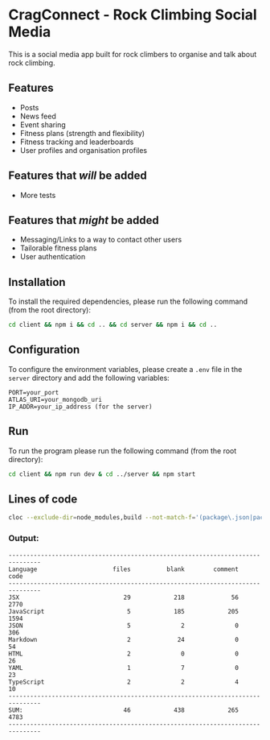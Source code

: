 # CragConnect - Rock Climbing Social Media

This is a social media app built for rock climbers to organise and talk about rock climbing.

## Features

- Posts
- News feed
- Event sharing
- Fitness plans (strength and flexibility)
- Fitness tracking and leaderboards
- User profiles and organisation profiles

## Features that _will_ be added

- More tests

## Features that _might_ be added

- Messaging/Links to a way to contact other users
- Tailorable fitness plans
- User authentication

## Installation

To install the required dependencies, please run the following command (from the root directory):

```bash
cd client && npm i && cd .. && cd server && npm i && cd ..
```

## Configuration

To configure the environment variables, please create a `.env` file in the `server` directory and add the following variables:

```env
PORT=your_port
ATLAS_URI=your_mongodb_uri
IP_ADDR=your_ip_address (for the server)
```

## Run

To run the program please run the following command (from the root directory):

```bash
cd client && npm run dev & cd ../server && npm start
```

## Lines of code

```bash
cloc --exclude-dir=node_modules,build --not-match-f='(package\.json|package-lock\.json)' .
```

### Output:

```
-------------------------------------------------------------------------------
Language                     files          blank        comment           code
-------------------------------------------------------------------------------
JSX                             29            218             56           2770
JavaScript                       5            185            205           1594
JSON                             5              2              0            306
Markdown                         2             24              0             54
HTML                             2              0              0             26
YAML                             1              7              0             23
TypeScript                       2              2              4             10
-------------------------------------------------------------------------------
SUM:                            46            438            265           4783
-------------------------------------------------------------------------------

```
